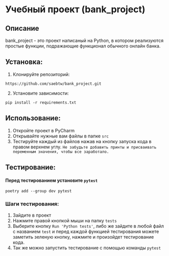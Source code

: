 # Учебный проект (bank_project)

## Описание

bank_project - это проект написаный на Python, в котором реализуются простые функции, подражающие функционал обычного онлайн банка.

## Установка:

1. Клонируйте репозиторий:
```commandline
https://github.com/saebtw/bank_project.git
```
2. Установите зависимости:
```commandline
pip install -r requirements.txt
```

## Использование:

1. Откройте проект в PyCharm
2. Открывайте нужные вам файлы в папке `src`
3. Тестируйте каждый из файлов нажав на кнопку запуска кода в правом верхнем углу. `Не забудьте добавить принты и присваивать переменным значения, чтобы все заработало.`

## Тестирование:

#### Перед тестированием установите `pytest`

```commandline
poetry add --group dev pytest
```

### Шаги тестирования:

1. Зайдите в проект
2. Нажмите правой кнопкой мыши на папку `tests`
3. Выберите кнопку `Run 'Python tests'`, либо же зайдите в любой файл с названием `test` и перед каждой функцией тестирования можете заметить зеленую кнопку, нажмите и произойдет тестирование кода.
4. Так же можно запустить тестирование с помощью команды `pytest`